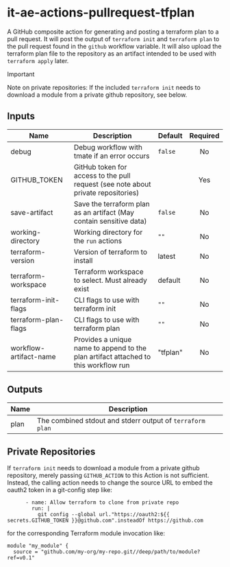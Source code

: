 # it-ae-actions-pullrequest-tfplan
A GitHub composite action for generating and posting a terraform plan to a pull request. It will post the output of `terraform init` and `terraform plan` to the pull request found in the `github` workflow variable. It will also upload the terraform plan file to the repository as an artifact intended to be used with `terraform apply` later.

> [!IMPORTANT]
> Note on private repositories: If the included `terraform init` needs to download a module from a private github repository, see below.

## Inputs

| Name | Description | Default | Required |
|------|-------------|---------|:--------:|
| debug | Debug workflow with tmate if an error occurs | `false` | No |
| GITHUB_TOKEN | GitHub token for access to the pull request (see note about private repositories) |  | Yes |
| save-artifact | Save the terraform plan as an artifact (May contain sensitive data) | `false` | No |
| working-directory | Working directory for the `run` actions | `""` | No |
| terraform-version | Version of terraform to install | latest | No |
| terraform-workspace | Terraform workspace to select. Must already exist  | default | No |
| terraform-init-flags | CLI flags to use with terraform init | `""` | No |
| terraform-plan-flags | CLI flags to use with terraform plan | `""` | No |
| workflow-artifact-name | Provides a unique name to append to the plan artifact attached to this workflow run | "tfplan" | No |

## Outputs

| Name | Description |
|------|-------------|
| plan | The combined stdout and stderr output of `terraform plan` |

## Private Repositories

If `terraform init` needs to download a module from a private github repository, merely passing `GITHUB_ACTION` to this Action is not sufficient. Instead, the calling action needs to change the source URL to embed the oauth2 token in a git-config step like:
```
      - name: Allow terraform to clone from private repo
        run: |
          git config --global url."https://oauth2:${{ secrets.GITHUB_TOKEN }}@github.com".insteadOf https://github.com
```

for the corresponding Terraform module invocation like:

```
module "my_module" {
  source = "github.com/my-org/my-repo.git//deep/path/to/module?ref=v0.1"
```
